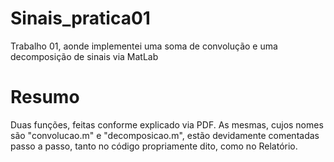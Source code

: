 # Sinais_pratica01
Trabalho 01, aonde implementei uma soma de convolução e uma decomposição de sinais via MatLab



# Resumo
Duas funções, feitas conforme explicado via PDF. As mesmas, cujos nomes são "convolucao.m" e "decomposicao.m", estão devidamente comentadas passo a passo, tanto no código propriamente dito, como no Relatório.
